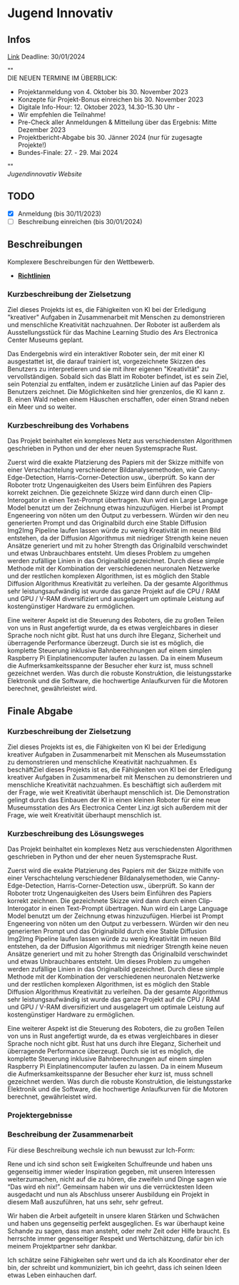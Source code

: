 # Jugend Innovativ

## Infos

[Link](https://www.jugendinnovativ.at/teilnahme/wettbewerb)
Deadline: 30/01/2024

""  
DIE NEUEN TERMINE IM ÜBERBLICK:

- Projektanmeldung von 4. Oktober bis 30. November 2023
- Konzepte für Projekt-Bonus einreichen bis 30. November 2023
- Digitale Info-Hour: 12. Oktober 2023, 14.30-15.30 Uhr -
- Wir empfehlen die Teilnahme!
- Pre-Check aller Anmeldungen & Mitteilung über das Ergebnis: Mitte Dezember 2023
- Projektbericht-Abgabe bis 30. Jänner 2024 (nur für zugesagte Projekte!)
- Bundes-Finale: 27. - 29. Mai 2024

""  
*Jugendinnovativ Website*

## TODO

- [x] Anmeldung                 (bis 30/11/2023)
- [ ] Beschreibung einreichen   (bis 30/01/2024)

## Beschreibungen

Komplexere Beschreibungen für den Wettbewerb.

- [**Richtlinien**](https://www.jugendinnovativ.at/fileadmin/user_upload/Callunterlagen/PB_Anleitung_ENGINEERING.pdf)

### Kurzbeschreibung der Zielsetzung

Ziel dieses Projekts ist es, die Fähigkeiten von KI bei der Erledigung "kreativer" Aufgaben in Zusammenarbeit mit Menschen zu demonstrieren und menschliche Kreativität nachzuahnen. Der Roboter ist außerdem als Ausstellungsstück für das Machine Learning Studio des Ars Electronica Center Museums geplant.

Das Endergebnis wird ein interaktiver Roboter sein, der mit einer KI ausgestattet ist, die darauf trainiert ist, vorgezeichnete Skizzen des Benutzers zu interpretieren und sie mit ihrer eigenen "Kreativität" zu vervollständigen. Sobald sich das Blatt im Roboter befindet, ist es sein Ziel, sein Potenzial zu entfalten, indem er zusätzliche Linien auf das Papier des Benutzers zeichnet. Die Möglichkeiten sind hier grenzenlos, die KI kann z. B. einen Wald neben einem Häuschen erschaffen, oder einen Strand neben ein Meer und so weiter.

### Kurzbeschreibung des Vorhabens

Das Projekt beinhaltet ein komplexes Netz aus verschiedensten Algorithmen geschrieben in Python und der eher neuen Systemsprache Rust.

Zuerst wird die exakte Platzierung des Papiers mit der Skizze mithilfe von einer Verschachtelung verschiedener Bildanalysemethoden, wie Canny-Edge-Detection, Harris-Corner-Detection usw., überprüft. So kann der Roboter trotz Ungenauigkeiten des Users beim Einführen des Papiers korrekt zeichnen. 
Die gezeichnete Skizze wird dann durch einen Clip-Interogator in einen Text-Prompt übertragen. Nun wird ein Large Language Model benutzt um der Zeichnung etwas hinzuzufügen. Hierbei ist Prompt Engeneering von nöten um den Output zu verbessern. Würden wir den neu generierten Prompt und das Originalbild durch eine Stable Diffusion Img2Img Pipeline laufen lassen würde zu wenig Kreativität im neuen Bild entstehen, da der Diffusion Algorithmus mit niedriger Strength keine neuen Ansätze generiert und mit zu hoher Strength das Originalbild verschwindet und etwas Unbrauchbares entsteht. Um dieses Problem zu umgehen werden zufällige Linien in das Originalbild gezeichnet. Durch diese simple Methode mit der Kombination der verschiedenen neuronalen Netzwerke und der restlichen komplexen Algorithmen, ist es möglich den Stable Diffusion Algorithmus Kreativität zu verleihen. Da der gesamte Algorithmus sehr leistungsaufwändig ist wurde das ganze Projekt auf die CPU / RAM und GPU / V-RAM diversifiziert und ausgelagert um optimale Leistung auf kostengünstiger Hardware zu ermöglichen.

Eine weiterer Aspekt ist die Steuerung des Roboters, die zu großen Teilen von uns in Rust angefertigt wurde, da es etwas vergleichbares in dieser Sprache noch nicht gibt. Rust hat uns durch ihre Eleganz, Sicherheit und überragende Performance überzeugt. Durch sie ist es möglich, die komplette Steuerung inklusive Bahnberechnungen auf einem simplen Raspberry Pi Einplatinencomputer laufen zu lassen. Da in einem Museum die Aufmerksamkeitsspanne der Besucher eher kurz ist, muss schnell gezeichnet werden. Was durch die robuste Konstruktion, die leistungsstarke Elektronik und die Software, die hochwertige Anlaufkurven für die Motoren berechnet, gewährleistet wird. 

## Finale Abgabe

### Kurzbeschreibung der Zielsetzung

Ziel dieses Projekts ist es, die Fähigkeiten von KI bei der Erledigung kreativer Aufgaben in Zusammenarbeit mit Menschen als Museumsstation zu demonstrieren und menschliche Kreativität nachzuahmen. Es beschäftZiel dieses Projekts ist es, die Fähigkeiten von KI bei der Erledigung kreativer Aufgaben in Zusammenarbeit mit Menschen zu demonstrieren und menschliche Kreativität nachzuahmen. Es beschäftigt sich außerdem mit der Frage, wie weit Kreativität überhaupt menschlich ist. Die Demonstration gelingt durch das Einbauen der KI in einen kleinen Roboter für eine neue Museumsstation des Ars Electronica Center Linz.igt sich außerdem mit der Frage, wie weit Kreativität überhaupt menschlich ist. 

### Kurzbeschreibung des Lösungsweges

Das Projekt beinhaltet ein komplexes Netz aus verschiedensten Algorithmen geschrieben in Python und der eher neuen Systemsprache Rust.

Zuerst wird die exakte Platzierung des Papiers mit der Skizze mithilfe von einer Verschachtelung verschiedener Bildanalysemethoden, wie Canny-Edge-Detection, Harris-Corner-Detection usw., überprüft. So kann der Roboter trotz Ungenauigkeiten des Users beim Einführen des Papiers korrekt zeichnen. 
Die gezeichnete Skizze wird dann durch einen Clip-Interogator in einen Text-Prompt übertragen. Nun wird ein Large Language Model benutzt um der Zeichnung etwas hinzuzufügen. Hierbei ist Prompt Engeneering von nöten um den Output zu verbessern. Würden wir den neu generierten Prompt und das Originalbild durch eine Stable Diffusion Img2Img Pipeline laufen lassen würde zu wenig Kreativität im neuen Bild entstehen, da der Diffusion Algorithmus mit niedriger Strength keine neuen Ansätze generiert und mit zu hoher Strength das Originalbild verschwindet und etwas Unbrauchbares entsteht. Um dieses Problem zu umgehen werden zufällige Linien in das Originalbild gezeichnet. Durch diese simple Methode mit der Kombination der verschiedenen neuronalen Netzwerke und der restlichen komplexen Algorithmen, ist es möglich den Stable Diffusion Algorithmus Kreativität zu verleihen. Da der gesamte Algorithmus sehr leistungsaufwändig ist wurde das ganze Projekt auf die CPU / RAM und GPU / V-RAM diversifiziert und ausgelagert um optimale Leistung auf kostengünstiger Hardware zu ermöglichen.

Eine weiterer Aspekt ist die Steuerung des Roboters, die zu großen Teilen von uns in Rust angefertigt wurde, da es etwas vergleichbares in dieser Sprache noch nicht gibt. Rust hat uns durch ihre Eleganz, Sicherheit und überragende Performance überzeugt. Durch sie ist es möglich, die komplette Steuerung inklusive Bahnberechnungen auf einem simplen Raspberry Pi Einplatinencomputer laufen zu lassen. Da in einem Museum die Aufmerksamkeitsspanne der Besucher eher kurz ist, muss schnell gezeichnet werden. Was durch die robuste Konstruktion, die leistungsstarke Elektronik und die Software, die hochwertige Anlaufkurven für die Motoren berechnet, gewährleistet wird. 

### Projektergebnisse

### Beschreibung der Zusammenarbeit

Für diese Beschreibung wechsle ich nun bewusst zur Ich-Form: 

Rene und ich sind schon seit Ewigkeiten Schulfreunde und haben uns gegenseitig immer wieder Inspiration gegeben, mit unseren Interessen weiterzumachen, nicht auf die zu hören, die zweifeln und Dinge sagen wie “Das wird eh nix!”. Gemeinsam haben wir uns die verrücktesten Ideen ausgedacht und nun als Abschluss unserer Ausbildung ein Projekt in diesem Maß auszuführen, hat uns sehr, sehr gefreut. 

Wir haben die Arbeit aufgeteilt in unsere klaren Stärken und Schwächen und haben uns gegenseitig perfekt ausgeglichen. Es war überhaupt keine Schande zu sagen, dass man ansteht, oder mehr Zeit oder Hilfe braucht. Es herrschte immer gegenseitiger Respekt und Wertschätzung, dafür bin ich meinem Projektpartner sehr dankbar. 

Ich schätze seine Fähigkeiten sehr wert und da ich als Koordinator eher der bin, der schreibt und kommuniziert, bin ich geehrt, dass ich seinen Ideen etwas Leben einhauchen darf.